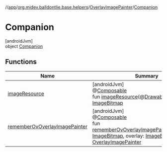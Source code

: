 //[app](../../../../index.md)/[org.mjdev.balldontlie.base.helpers](../../index.md)/[OverlayImagePainter](../index.md)/[Companion](index.md)

# Companion

[androidJvm]\
object [Companion](index.md)

## Functions

| Name | Summary |
|---|---|
| [imageResource](image-resource.md) | [androidJvm]<br>@[Composable](https://developer.android.com/reference/kotlin/androidx/compose/runtime/Composable.html)<br>fun [imageResource](image-resource.md)(@[DrawableRes](https://developer.android.com/reference/kotlin/androidx/annotation/DrawableRes.html)id: [Int](https://kotlinlang.org/api/latest/jvm/stdlib/kotlin/-int/index.html)): [ImageBitmap](https://developer.android.com/reference/kotlin/androidx/compose/ui/graphics/ImageBitmap.html) |
| [rememberOvOverlayImagePainter](remember-ov-overlay-image-painter.md) | [androidJvm]<br>@[Composable](https://developer.android.com/reference/kotlin/androidx/compose/runtime/Composable.html)<br>fun [rememberOvOverlayImagePainter](remember-ov-overlay-image-painter.md)(mainImage: [ImageBitmap](https://developer.android.com/reference/kotlin/androidx/compose/ui/graphics/ImageBitmap.html), overlay: [ImageBitmap](https://developer.android.com/reference/kotlin/androidx/compose/ui/graphics/ImageBitmap.html)): [OverlayImagePainter](../index.md) |
